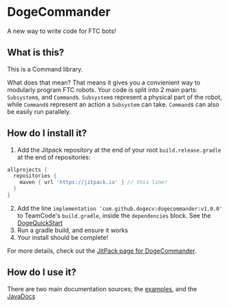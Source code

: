 # DogeCommander
A new way to write code for FTC bots! 

## What is this?
This is a Command library.

What does that mean? That means it gives you a convienient way to modularly 
program FTC robots. Your code is split into 2 main parts: `Subsystem`s, and 
`Command`s. `Subsystem`s represent a physical part of the robot, while 
`Command`s represent an action a `Subsystem` can take. `Command`s can also be 
easily run parallely.

## How do I install it?
1. Add the Jitpack repository at the end of your root `build.release.gradle` at the end of repositories:
```groovy
allprojects {
  repositories {
    maven { url 'https://jitpack.io' } // this line!
  }
}
```
2. Add the line `implementation 'com.github.dogecv:dogecommander:v1.0.0'` to TeamCode's `build.gradle`, inside the `dependencies` block. See the [DogeQuickStart](https://github.com/dogecv/DogeQuickStart/blob/6783d597d9b6f6dc9fb1c841033498a61658bd13/TeamCode/build.release.gradle#L10)
3. Run a gradle build, and ensure it works
4. Your install should be complete!

For more details, check out the [JitPack page for DogeCommander](https://jitpack.io/#dogecv/dogecommander/).

## How do I use it?
There are two main documentation sources; the [examples](https://github.com/dogecv/DogeQuickStart/tree/master/TeamCode/src/main/java/org/firstinspires/ftc/teamcode/dogecommander), and the [JavaDocs](https://dogecv.github.io/DogeCommander/)
